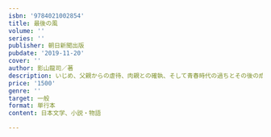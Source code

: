 ```yaml
---
isbn: '9784021002854'
title: 最後の風
volume: ''
series: ''
publisher: 朝日新聞出版
pubdate: '2019-11-20'
cover: ''
author: 影山龍司／著
description: いじめ、父親からの虐待、肉親との確執、そして青春時代の過ちとその後の成功、裏切りと復讐劇。著者の自伝的要素をふんだんに盛り込
price: '1500'
genre: ''
target: 一般
format: 単行本
content: 日本文学、小説・物語

---
```

